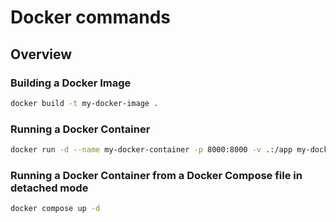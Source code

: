 # Docker commands

## Overview

### Building a Docker Image

```bash
docker build -t my-docker-image .
```

### Running a Docker Container

```bash
docker run -d --name my-docker-container -p 8000:8000 -v .:/app my-docker-image
```

### Running a Docker Container from a Docker Compose file in detached mode

```bash
docker compose up -d
```
